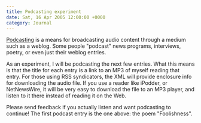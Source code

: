 ```yaml
---
title: Podcasting experiment
date: Sat, 16 Apr 2005 12:00:00 +0000
category: Journal
---
```


[Podcasting](http://en.wikipedia.org/wiki/Podcasting) is a means for broadcasting audio content through a medium
such as a weblog.  Some people "podcast" news programs, interviews,
poetry, or even just their weblog entries.

As an experiment, I will be podcasting the next few entries.  What this
means is that the title for each entry is a link to an MP3 of myself
reading that entry.  For those using RSS syndicators, the XML will
provide enclosure info for downloading the audio file.  If you use a
reader like iPodder, or NetNewsWire, it will be very easy to download
the file to an MP3 player, and listen to it there instead of reading it
on the Web.

Please send feedback if you actually listen and want podcasting to
continue!  The first podcast entry is the one above: the poem
"Foolishness".


